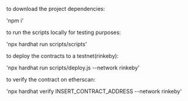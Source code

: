 to download the project dependencies:

'npm i'

to run the scripts locally for testing purposes:

'npx hardhat run scripts/scripts'

to deploy the contracts to a testnet(rinkeby):

'npx hardhat run scripts/deploy.js --network rinkeby'

to verify the contract on etherscan:

'npx hardhat verify INSERT_CONTRACT_ADDRESS --network rinkeby'


